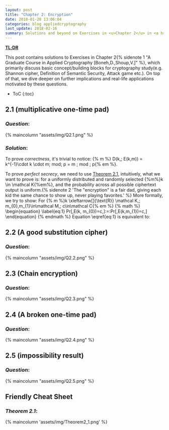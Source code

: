 ```yaml
---
layout: post
title: "Chapter 2: Encryption"
date: 2018-01-28 13:06:04
categories: blog appliedcryptography
last_update: 2018-02-16
summary: Solutions and beyond on Exercises in <u>Chapter 2</u> in <a href="https://crypto.stanford.edu/~dabo/cryptobook/BonehShoup_0_4.pdf" target="_blank"><cite>A Graduate Course in Applied Cryptography</cite></a> text book.
---
```

[__TL;DR__]()

 This post contains solutions to Exercises in Chapter 2{% sidenote 1 "A Graduate Course in Applied Cryptography [Boneh,D.,Shoup,V.]" %}, which primarily discuss basic concept/building blocks for cryptography study(e.g. Shannon cipher, Definition of Semantic Security, Attack game etc.). On top of that, we dive deeper on further implications and real-life applications motivated by these questions.

* ToC
{:toc}

## 2.1 (multiplicative one-time pad)
### *Question*: 
{% maincolumn "assets/img/Q2.1.png" %}

### _Solution_:

To prove *correctness*, it's trivial to notice: {% m %} D(k,\; E(k,m)) = k^{-1}\cdot k \cdot m\; mod\; p = m \; mod \; p{% em %}.

To prove *perfect secrecy*, we need to use [Theorem 2.1](#theorem-21), intuitively, what we want to prove is: for a uniformly distributed and randomly selected {%m%}k \in \mathcal K{%em%}, and the probability across all possible ciphertext output is uniform.{% sidenote 2 'The "encryption" is a fair dad, giving each kid the same chance to show up, never playing favorites.' %} More formally, we try to show: For {% m %}k \xleftarrow[]{\text{R}} \mathcal K,\;  m_{0},m_{1}\in\mathcal M,\; c\in\mathcal C{% em %} 
{% math %}
\begin{equation}
\label{eq:1}
	Pr[\,E(k, m_{0})=c\,]\:=\:Pr[\,E(k,m_{1})=c\,]
\end{equation}
{% endmath %}
Equation \eqref{eq:1} is equivalent to:

## 2.2 (A good substitution cipher)
### *Question*: 
{% maincolumn "assets/img/Q2.2.png" %}

## 2.3 (Chain encryption)
### *Question*: 
{% maincolumn "assets/img/Q2.3.png" %}

## 2.4 (A broken one-time pad)
### *Question*: 
{% maincolumn "assets/img/Q2.4.png" %}

## 2.5 (impossibility result)
### *Question*: 
{% maincolumn "assets/img/Q2.5.png" %}

## Friendly Cheat Sheet
### *Theorem 2.1*:
{% maincolumn 'assets/img/Theorem2_1.png' %}